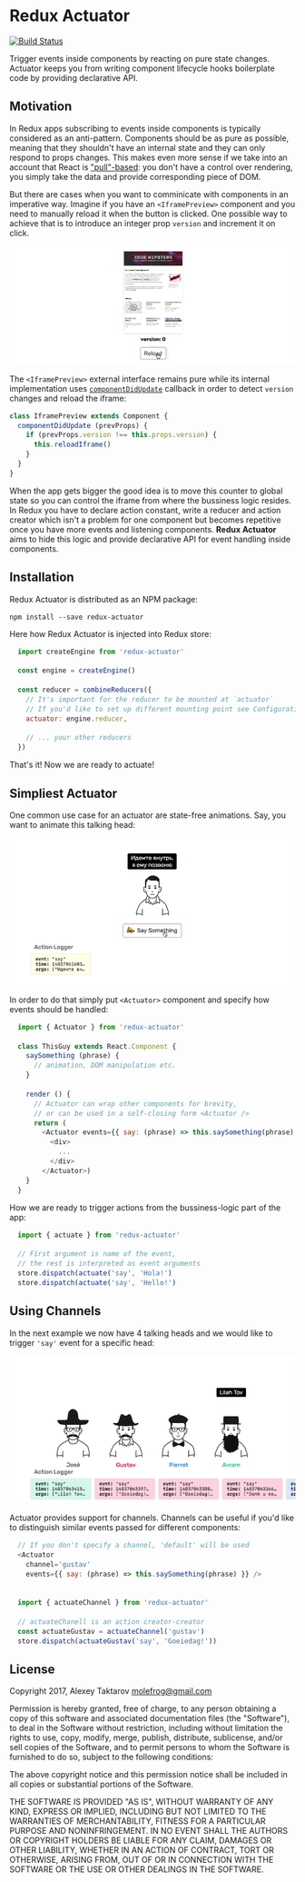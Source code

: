 # Redux Actuator
[![Build Status](https://travis-ci.org/molefrog/redux-actuator.svg?branch=master)](https://travis-ci.org/molefrog/redux-actuator)

Trigger events inside components by reacting on pure state changes. Actuator keeps you from writing
component lifecycle hooks boilerplate code by providing declarative API.

## Motivation
In Redux apps subscribing to events inside components is typically considered as an anti-pattern.
Components should be as pure as possible, meaning that they shouldn't have an internal state and
they can only respond to props changes. This makes even more sense if we take into an account
that React is ["pull"-based](https://facebook.github.io/react/contributing/design-principles.html): you
don't have a control over rendering, you simply take the data and provide corresponding piece of DOM.

But there are cases when you want to comminicate with components in an imperative way. Imagine if
you have an `<IframePreview>` component and you need to manually reload it when the button
is clicked. One possible way to achieve that is to introduce an integer prop `version`
and increment it on click.

![](assets/actuate-iframe.gif)

The `<IframePreview>` external interface remains pure while its internal implementation uses
[`componentDidUpdate`](https://facebook.github.io/react/docs/react-component.html#componentdidmount)
callback in order to detect `version` changes and reload the iframe:

```JavaScript
class IframePreview extends Component {
  componentDidUpdate (prevProps) {
    if (prevProps.version !== this.props.version) {
      this.reloadIframe()
    }
  }
}
```
When the app gets bigger the good idea is to move this counter to global state so you can control the
iframe from where the bussiness logic resides. In Redux you have to declare action constant, write a reducer
and action creator which isn't a problem for one component but becomes repetitive once you have more events
and listening components. **Redux Actuator** aims to hide this logic and provide declarative API for event
handling inside components.

## Installation
Redux Actuator is distributed as an NPM package:

```
npm install --save redux-actuator
```

Here how Redux Actuator is injected into Redux store:
```JavaScript
  import createEngine from 'redux-actuator'

  const engine = createEngine()

  const reducer = combineReducers({
    // It's important for the reducer to be mounted at `actuator`
    // If you'd like to set up different mounting point see Configuration section.
    actuator: engine.reducer,

    // ... your other reducers
  })
```
That's it! Now we are ready to actuate!

## Simpliest Actuator
One common use case for an actuator are state-free animations. Say, you want to animate
this talking head:

![](assets/talking-guy.gif)

In order to do that simply put `<Actuator>` component and specify how events should be handled:

```JavaScript
  import { Actuator } from 'redux-actuator'

  class ThisGuy extends React.Component {
    saySomething (phrase) {
      // animation, DOM manipulation etc.
    }

    render () {
      // Actuator can wrap other components for brevity,
      // or can be used in a self-closing form <Actuator />
      return (
        <Actuator events={{ say: (phrase) => this.saySomething(phrase) }}>
          <div>
            ...
          </div>
        </Actuator>)
    }
  }
```

How we are ready to trigger actions from the bussiness-logic part of the app:

```JavaScript
  import { actuate } from 'redux-actuator'

  // First argument is name of the event,
  // the rest is interpreted as event arguments
  store.dispatch(actuate('say', 'Hola!')
  store.dispatch(actuate('say', 'Hello!')
```

## Using Channels
In the next example we now have 4 talking heads and we would like to trigger
`'say'` event for a specific head:

![](assets/talking-guys.gif)

Actuator provides support for channels. Channels can be useful if you'd like to
distinguish similar events passed for different components:

```JavaScript
  // If you don't specify a channel, 'default' will be used
  <Actuator
    channel='gustav'
    events={{ say: (phrase) => this.saySomething(phrase) }} />


  import { actuateChannel } from 'redux-actuator'

  // actuateChanell is an action creator-creator
  const actuateGustav = actuateChannel('gustav')
  store.dispatch(actuateGustav('say', 'Goeiedag!'))
```

## License
Copyright 2017, Alexey Taktarov <molefrog@gmail.com>

Permission is hereby granted, free of charge, to any person obtaining a copy of this software and associated documentation files (the "Software"), to deal in the Software without restriction, including without limitation the rights to use, copy, modify, merge, publish, distribute, sublicense, and/or sell copies of the Software, and to permit persons to whom the Software is furnished to do so, subject to the following conditions:

The above copyright notice and this permission notice shall be included in all copies or substantial portions of the Software.

THE SOFTWARE IS PROVIDED "AS IS", WITHOUT WARRANTY OF ANY KIND, EXPRESS OR IMPLIED, INCLUDING BUT NOT LIMITED TO THE WARRANTIES OF MERCHANTABILITY, FITNESS FOR A PARTICULAR PURPOSE AND NONINFRINGEMENT. IN NO EVENT SHALL THE AUTHORS OR COPYRIGHT HOLDERS BE LIABLE FOR ANY CLAIM, DAMAGES OR OTHER LIABILITY, WHETHER IN AN ACTION OF CONTRACT, TORT OR OTHERWISE, ARISING FROM, OUT OF OR IN CONNECTION WITH THE SOFTWARE OR THE USE OR OTHER DEALINGS IN THE SOFTWARE.
